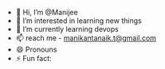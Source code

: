- 👋 Hi, I’m @Manijee
- 👀 I’m interested in learning new things
- 🌱 I’m currently learning devops
- 📫  reach me - manikantanaik.t@gmail.com
- 😄 Pronouns
- ⚡ Fun fact:

<!---
Manijee1/Manijee1 is a ✨ special ✨ repository because its `README.md` (this file) appears on your GitHub profile.
You can click the Preview link to take a look at your changes.
--->
